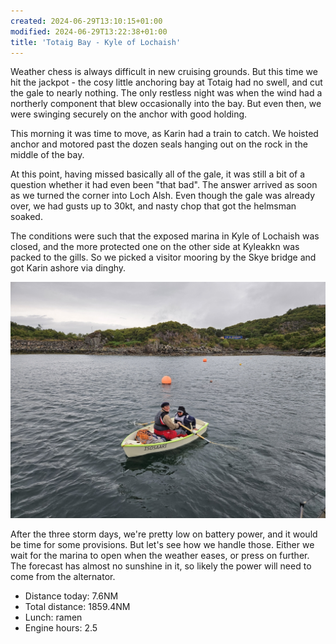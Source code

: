 ```yaml
---
created: 2024-06-29T13:10:15+01:00
modified: 2024-06-29T13:22:38+01:00
title: 'Totaig Bay - Kyle of Lochaish'
---
```


Weather chess is always difficult in new cruising grounds. But this time we hit the jackpot - the cosy little anchoring bay at Totaig had no swell, and cut the gale to nearly nothing. The only restless night was when the wind had a northerly component that blew occasionally into the bay. But even then, we were swinging securely on the anchor with good holding.

This morning it was time to move, as Karin had a train to catch. We hoisted anchor and motored past the dozen seals hanging out on the rock in the middle of the bay.

At this point, having missed basically all of the gale, it was still a bit of a question whether it had even been "that bad". The answer arrived as soon as we turned the corner into Loch Alsh. Even though the gale was already over, we had gusts up to 30kt, and nasty chop that got the helmsman soaked.

The conditions were such that the exposed marina in Kyle of Lochaish was closed, and the more protected one on the other side at Kyleakkn was packed to the gills. So we picked a visitor mooring by the Skye bridge and got Karin ashore via dinghy.

![Image](../2024/8a07dd15957fcce5e9c8c88422fb2af0.jpg) 

After the three storm days, we're pretty low on battery power, and it would be time for some provisions. But let's see how we handle those. Either we wait for the marina to open when the weather eases, or press on further. The forecast has almost no sunshine in it, so likely the power will need to come from the alternator.

* Distance today: 7.6NM
* Total distance: 1859.4NM
* Lunch: ramen
* Engine hours: 2.5
